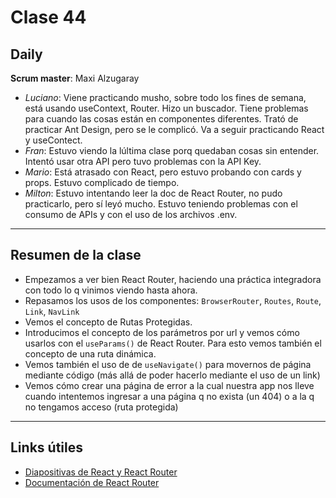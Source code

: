 # Clase 44 

## Daily

**Scrum master**: Maxi Alzugaray

- *Luciano*: Viene practicando musho, sobre todo los fines de semana, está usando useContext, Router. Hizo un buscador. Tiene problemas para cuando las cosas están en componentes diferentes. Trató de practicar Ant Design, pero se le complicó. Va a seguir practicando React y useContect.
- *Fran*: Estuvo viendo la lúltima clase porq quedaban cosas sin entender. Intentó usar otra API pero tuvo problemas con la API Key.
- *Mario*: Está atrasado con React, pero estuvo probando con cards y props. Estuvo complicado de tiempo.
- *Milton*: Estuvo intentando leer la doc de React Router, no pudo practicarlo, pero sí leyó mucho. Estuvo teniendo problemas con el consumo de APIs y con el uso de los archivos .env.

------

## Resumen de la clase

- Empezamos a ver bien React Router, haciendo una práctica integradora con todo lo q vinimos viendo hasta ahora.
- Repasamos los usos de los componentes: `BrowserRouter`, `Routes`, `Route`, `Link`, `NavLink`
- Vemos el concepto de Rutas Protegidas.
- Introducimos el concepto de los parámetros por url y vemos cómo usarlos con el `useParams()` de React Router. Para esto vemos también el concepto de una ruta dinámica.
- Vemos también el uso de de `useNavigate()` para movernos de página mediante código (más allá de poder hacerlo mediante el uso de un link)
- Vemos cómo crear una página de error a la cual nuestra app nos lleve cuando intentemos ingresar a una página q no exista (un 404) o a la q no tengamos acceso (ruta protegida)

-----

## Links útiles

- [Diapositivas de React y React Router](https://docs.google.com/presentation/d/e/2PACX-1vQWZ9-ndbLJNqKLduaxpkwCRvoxEssqbToHalSmP2LuGZamyCVYcc7586HVF4vbSqBf2qqHwPNEn9SC/pub?start=false&loop=false&delayms=3000&slide=id.p)
- [Documentación de React Router](https://reactrouter.com/docs/en/v6)